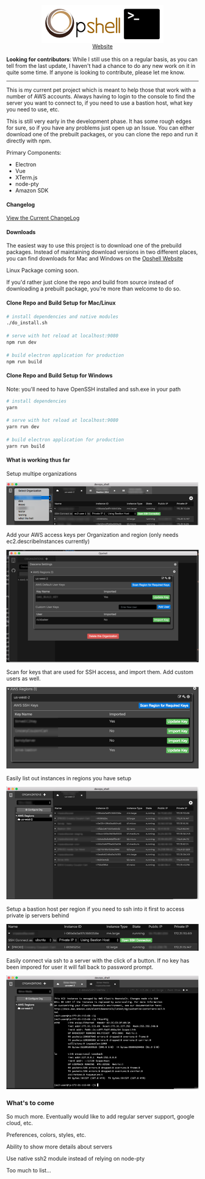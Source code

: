 <div align="center">
<br />
<img align="center" src="opshell.png" alt="Opshell">
<br />
<a href="http://opshell.ricktbaker.com">Website</a>
<br>
<br>
</div>
<b>Looking for contributors</b>: While I still use this on a regular basis, as you can tell from the last update, I haven't had a chance to do any new work on it in quite some time.  If anyone is looking to contribute, please let me know.
<hr />
This is my current pet project which is meant to help those that work with a number of AWS accounts.   Always having to login to the console to find the server you want to connect to, if you need to use a bastion host, what key you need to use, etc.

This is still very early in the development phase.   It has some rough edges for sure, so if you have any problems just open up an Issue.   You can either download one of the prebuilt packages, or you can clone the repo and run it directly with npm.

Primary Components:

- Electron
- Vue
- XTerm.js
- node-pty
- Amazon SDK

#### Changelog

[View the Current ChangeLog](CHANGELOG.md)

#### Downloads

The easiest way to use this project is to download one of the prebuild packages. Instead of maintaining download versions in two different places, you can find downloads for Mac and Windows on the [Opshell Website](http://opshell.ricktbaker.com)

Linux Package coming soon.

If you'd rather just clone the repo and build from source instead of downloading a prebuilt package, you're more than welcome to do so.

#### Clone Repo and Build Setup for Mac/Linux
``` bash
# install dependencies and native modules
./do_install.sh

# serve with hot reload at localhost:9080
npm run dev

# build electron application for production
npm run build
```

#### Clone Repo and Build Setup for Windows

Note: you'll need to have OpenSSH installed and ssh.exe in your path

``` bash
# install dependencies
yarn

# serve with hot reload at localhost:9080
yarn run dev

# build electron application for production
yarn run build
```

#### What is working thus far

Setup multipe organizations

![Multiple Orgs](screenshots/multiple_orgs.png "")

Add your AWS access keys per Organization and region (only needs ec2.describeInstances currently)

![Access Keys](screenshots/access_keys.png "")

Scan for keys that are used for SSH access, and import them.   Add custom users as well.

![SSH Keys](screenshots/import_keys.png "")

Easily list out instances in regions you have setup

![Region List](screenshots/instanceList.png "")

Setup a bastion host per region if you need to ssh into it first to access private ip servers behind

![Bastion Host](screenshots/bastion_host.png "")

Easily connect via ssh to a server with the click of a button.  If no key has been impored for user it
will fall back to password prompt.

![SSH Connect](screenshots/ssh_connection.png "")

### What's to come

So much more.   Eventually would like to add regular server support, google cloud, etc.

Preferences, colors, styles, etc.

Ability to show more details about servers

Use native ssh2 module instead of relying on node-pty

Too much to list...
